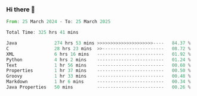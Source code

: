 ### Hi there 👋

<!--
**luoxuanzao/luoxuanzao** is a ✨ _special_ ✨ repository because its `README.md` (this file) appears on your GitHub profile.

Here are some ideas to get you started:

- 🔭 I’m currently working on ...
- 🌱 I’m currently learning ...
- 👯 I’m looking to collaborate on ...
- 🤔 I’m looking for help with ...
- 💬 Ask me about ...
- 📫 How to reach me: ...
- 😄 Pronouns: ...
- ⚡ Fun fact: ...
-->

<!--START_SECTION:waka-->

```rust
From: 25 March 2024 - To: 25 March 2025

Total Time: 325 hrs 41 mins

Java              274 hrs 53 mins >>>>>>>>>>>>>>>>>>>>>----   84.37 %
C                 28 hrs 23 mins  >>-----------------------   08.72 %
XML               6 hrs 16 mins   -------------------------   01.92 %
Python            4 hrs 2 mins    -------------------------   01.24 %
Text              1 hr 56 mins    -------------------------   00.60 %
Properties        1 hr 37 mins    -------------------------   00.50 %
Groovy            1 hr 33 mins    -------------------------   00.48 %
Markdown          1 hr 6 mins     -------------------------   00.34 %
Java Properties   50 mins         -------------------------   00.26 %
```

<!--END_SECTION:waka-->